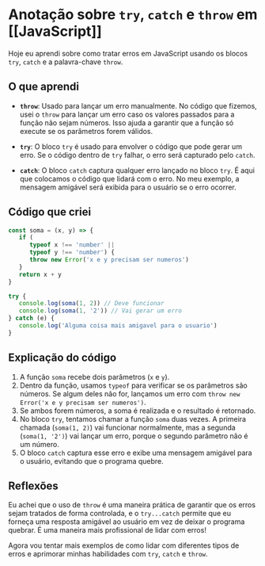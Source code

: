 
# Anotação sobre `try`, `catch` e `throw` em [[JavaScript]]

Hoje eu aprendi sobre como tratar erros em JavaScript usando os blocos `try`, `catch` e a palavra-chave `throw`.

## O que aprendi

- **`throw`**: Usado para lançar um erro manualmente. No código que fizemos, usei o `throw` para lançar um erro caso os valores passados para a função não sejam números. Isso ajuda a garantir que a função só execute se os parâmetros forem válidos.
  
- **`try`**: O bloco `try` é usado para envolver o código que pode gerar um erro. Se o código dentro de `try` falhar, o erro será capturado pelo `catch`.
  
- **`catch`**: O bloco `catch` captura qualquer erro lançado no bloco `try`. É aqui que colocamos o código que lidará com o erro. No meu exemplo, a mensagem amigável será exibida para o usuário se o erro ocorrer.

## Código que criei

```javascript
const soma = (x, y) => {
   if (
      typeof x !== 'number' ||
      typeof y !== 'number') {
      throw new Error('x e y precisam ser numeros')
   }
   return x + y
}

try {
   console.log(soma(1, 2)) // Deve funcionar
   console.log(soma(1, '2')) // Vai gerar um erro
} catch (e) {
   console.log('Alguma coisa mais amigavel para o usuario')
}
```

## Explicação do código

1. A função `soma` recebe dois parâmetros (`x` e `y`).
2. Dentro da função, usamos `typeof` para verificar se os parâmetros são números. Se algum deles não for, lançamos um erro com `throw new Error('x e y precisam ser numeros')`.
3. Se ambos forem números, a soma é realizada e o resultado é retornado.
4. No bloco `try`, tentamos chamar a função `soma` duas vezes. A primeira chamada (`soma(1, 2)`) vai funcionar normalmente, mas a segunda (`soma(1, '2')`) vai lançar um erro, porque o segundo parâmetro não é um número.
5. O bloco `catch` captura esse erro e exibe uma mensagem amigável para o usuário, evitando que o programa quebre.

## Reflexões

Eu achei que o uso de `throw` é uma maneira prática de garantir que os erros sejam tratados de forma controlada, e o `try...catch` permite que eu forneça uma resposta amigável ao usuário em vez de deixar o programa quebrar. É uma maneira mais profissional de lidar com erros!

Agora vou tentar mais exemplos de como lidar com diferentes tipos de erros e aprimorar minhas habilidades com `try`, `catch` e `throw`.
